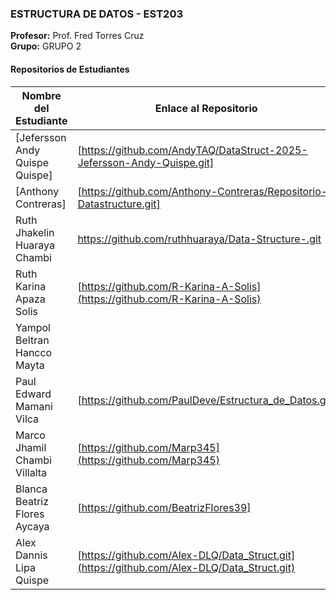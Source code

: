 
### ESTRUCTURA DE DATOS - EST203
**Profesor:** Prof. Fred Torres Cruz  
**Grupo:** GRUPO 2

#### Repositorios de Estudiantes
| Nombre del Estudiante | Enlace al Repositorio |
|--------------|-----------------|
| [Jefersson Andy Quispe Quispe] | [https://github.com/AndyTAQ/DataStruct-2025-Jefersson-Andy-Quispe.git] |
| [Anthony Contreras] | [https://github.com/Anthony-Contreras/Repositorio-Datastructure.git] |
| Ruth Jhakelin Huaraya Chambi | https://github.com/ruthhuaraya/Data-Structure-.git |
| Ruth Karina Apaza Solis | [https://github.com/R-Karina-A-Solis](https://github.com/R-Karina-A-Solis) |
|Yampol Beltran Hancco Mayta ||[https://github.com/yampolbeltran](https://github.com/yampolbeltran/estructura)|
| Paul Edward Mamani Vilca | [https://github.com/PaulDeve/Estructura_de_Datos.git] |
| Marco Jhamil Chambi Villalta | [https://github.com/Marp345](https://github.com/Marp345) |
| Blanca Beatriz Flores Aycaya| [https://github.com/BeatrizFlores39]|
| Alex Dannis Lipa Quispe |[https://github.com/Alex-DLQ/Data_Struct.git](https://github.com/Alex-DLQ/Data_Struct.git)|

